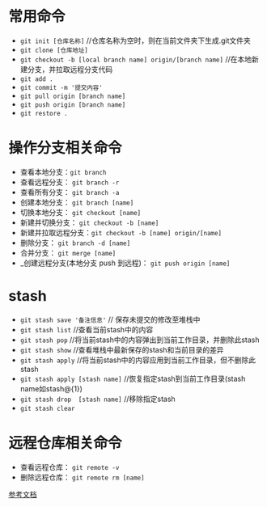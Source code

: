 # 常用命令
- `git init [仓库名称]`  //仓库名称为空时，则在当前文件夹下生成.git文件夹
- `git clone [仓库地址]`
- `git checkout -b [local branch name] origin/[branch name]` //在本地新建分支，并拉取远程分支代码
- `git add .`
- `git commit -m '提交内容'`
- `git pull origin [branch name]`
- `git push origin [branch name]`
- `git restore .`


# 操作分支相关命令

- 查看本地分支：`git branch`
- 查看远程分支： `git branch -r`
- 查看所有分支： `git branch -a`
- 创建本地分支： `git branch [name]`
- 切换本地分支： `git checkout [name]`
- 新建并切换分支： `git checkout -b [name]`
- 新建并拉取远程分支：`git checkout -b [name] origin/[name]`
- 删除分支： `git branch -d [name]`
- 合并分支： `git merge [name]`
- _创建远程分支(本地分支 push 到远程)： `git push origin [name]`

# stash
- `git stash save '备注信息'` // 保存未提交的修改至堆栈中
- `git stash list`           //查看当前stash中的内容
- `git stash pop`            //将当前stash中的内容弹出到当前工作目录，并删除此stash
- `git stash show`           //查看堆栈中最新保存的stash和当前目录的差异
- `git stash apply`          //将当前stash中的内容应用到当前工作目录，但不删除此stash
- `git stash apply [stash name]`  //恢复指定stash到当前工作目录(stash name如stash@{1})
- `git stash drop  [stash name]`  //移除指定stash
- `git stash clear`


# 远程仓库相关命令

- 查看远程仓库： `git remote -v`
- 删除远程仓库： `git remote rm [name]`

[参考文档](https://gitee.com/liaoxuefeng/learn-java/raw/master/teach/git-cheatsheet.pdf)
